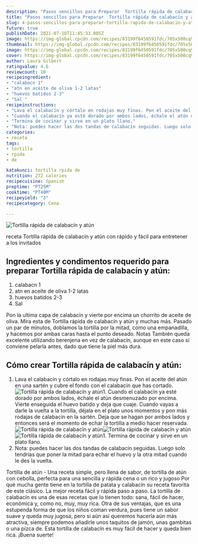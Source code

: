 ```yaml
---
description: "Pasos sencillos para Preparar  Tortilla rápida de calabacín y atún"
title: "Pasos sencillos para Preparar  Tortilla rápida de calabacín y atún"
slug: 4-pasos-sencillos-para-preparar-tortilla-rapida-de-calabacin-y-atun
future: true
publishDate: 2021-07-10T11:45:33.085Z
image: https://img-global.cpcdn.com/recipes/83199f6450591fdc/705x500cq90/tortilla-rapida-de-calabacin-y-atun-foto-principal.jpg
thumbnail: https://img-global.cpcdn.com/recipes/83199f6450591fdc/705x500cq90/tortilla-rapida-de-calabacin-y-atun-foto-principal.jpg
image: https://img-global.cpcdn.com/recipes/83199f6450591fdc/705x500cq90/tortilla-rapida-de-calabacin-y-atun-foto-principal.jpg
cover: https://img-global.cpcdn.com/recipes/83199f6450591fdc/705x500cq90/tortilla-rapida-de-calabacin-y-atun-foto-principal.jpg
author: Laura Gilbert
ratingvalue: 4.6
reviewcount: 10
recipeingredient:
- "calabacn 1"
- "atn en aceite de oliva 1-2 latas"
- "huevos batidos 2-3"
- "Sal "
recipeinstructions:
- "Lava el calabacín y córtalo en rodajas muy finas. Pon el aceite del atún en una sartén y cubre el fondo con el calabacín que has cortado."
- "Cuando el calabacín ya esté dorado por ambos lados, échale el atún desmenuzado por encima. Vierte enseguida el huevo batido y deja que cuaje. Cuando vayas a darle la vuelta a la tortilla, déjala en el plato unos momentos y pon más rodajas de calabacín en la sartén. Deja que se hagan por ambos lados y entonces será el momento de echar la tortilla a medio hacer reservada."
- "Termina de cocinar y sirve en un plato llano."
- "Nota: puedes hacer las dos tandas de calabacín seguidas. Luego solo tendrías que poner la mitad para echar el huevo y la otra mitad cuando le des la vuelta."
categories:
- receta
tags:
- tortilla
- rpida
- de

katakunci: tortilla rpida de 
nutrition: 272 calories
recipecuisine: Spanish
preptime: "PT25M"
cooktime: "PT40M"
recipeyield: "3"
recipecategory: Cena

---
```



![Tortilla rápida de calabacín y atún](https://img-global.cpcdn.com/recipes/83199f6450591fdc/705x500cq90/tortilla-rapida-de-calabacin-y-atun-foto-principal.jpg)

receta Tortilla rápida de calabacín y atún con rápido y fácil para entretener a los invitados

<!--inarticleads1-->

## Ingredientes y condimentos requerido para preparar Tortilla rápida de calabacín y atún:

1. calabacn 1
1. atn en aceite de oliva 1-2 latas
1. huevos batidos 2-3
1. Sal 

Pon la ultima capa de calabacín y vierte por encima un chorrito de aceite de oliva. Mira esta de Tortilla rápida de calabacín y atún y muchas más. Pasado un par de minutos, doblamos la tortilla por la mitad, como una empanadilla, y hacemos por ambas caras hasta el punto deseado. Notas También queda excelente utilizando berenjena en vez de calabacín, aunque en este caso sí conviene pelarla antes, dado que tiene la piel más dura. 

<!--inarticleads2-->

## Cómo crear Tortilla rápida de calabacín y atún:

1. Lava el calabacín y córtalo en rodajas muy finas. Pon el aceite del atún en una sartén y cubre el fondo con el calabacín que has cortado.
<img src="https://img-global.cpcdn.com/steps/8e3533049edfeb70/160x128cq70/foto-del-paso-1-de-la-receta-tortilla-rapida-de-calabacin-y-atun.jpg" alt="Tortilla rápida de calabacín y atún">1. Cuando el calabacín ya esté dorado por ambos lados, échale el atún desmenuzado por encima. Vierte enseguida el huevo batido y deja que cuaje. Cuando vayas a darle la vuelta a la tortilla, déjala en el plato unos momentos y pon más rodajas de calabacín en la sartén. Deja que se hagan por ambos lados y entonces será el momento de echar la tortilla a medio hacer reservada.
<img src="https://img-global.cpcdn.com/steps/059238b373cc367c/160x128cq70/foto-del-paso-2-de-la-receta-tortilla-rapida-de-calabacin-y-atun.jpg" alt="Tortilla rápida de calabacín y atún"><img src="https://img-global.cpcdn.com/steps/67068cb65ffa02c8/160x128cq70/foto-del-paso-2-de-la-receta-tortilla-rapida-de-calabacin-y-atun.jpg" alt="Tortilla rápida de calabacín y atún"><img src="https://img-global.cpcdn.com/steps/c027e94b42c38496/160x128cq70/foto-del-paso-2-de-la-receta-tortilla-rapida-de-calabacin-y-atun.jpg" alt="Tortilla rápida de calabacín y atún">1. Termina de cocinar y sirve en un plato llano.
1. Nota: puedes hacer las dos tandas de calabacín seguidas. Luego solo tendrías que poner la mitad para echar el huevo y la otra mitad cuando le des la vuelta.


Tortilla de atún - Una receta simple, pero llena de sabor, de tortilla de atún con cebolla, perfecta para una sencilla y rápida cena o un rico y jugoso Por qué mucha gente tiene en la tortilla de patata y calabacín su receta favorita de este clásico. La mejor receta fácil y rápida paso a paso. La tortilla de calabacín es una de esas recetas que lo tienen todo: sana, fácil de hacer, económica y, como no, muy, muy rica. Otra de sus ventajas, que es una estupenda forma de que los niños coman verdura, pues tiene un sabor suave y queda muy jugosa, pero si aún así queremos hacerla aún más atractiva, siempre podemos añadirle unos taquitos de jamón, unas gambitas o una pizca de. Esta tortilla de calabacín es muy fácil de hacer y queda bien rica. 
¡Buena suerte!

